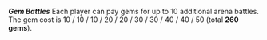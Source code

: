 ***Gem Battles***
Each player can pay gems for up to 10 additional arena battles. The gem cost is 10 / 10 / 10 / 20 / 20 / 30 / 30 / 40 / 40 / 50 (total **260 gems**).